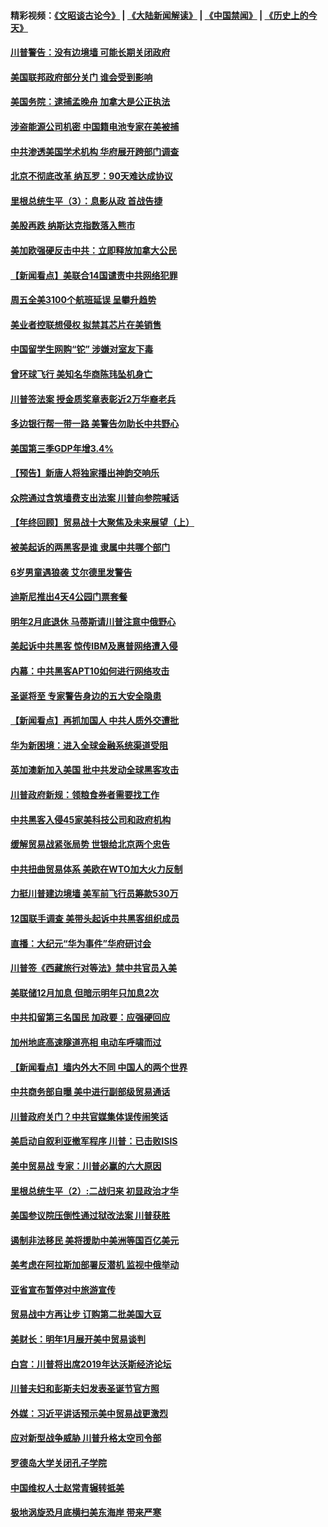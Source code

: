 #### 精彩视频：[《文昭谈古论今》](https://github.com/gfw-breaker/wenzhao/blob/master/README.md?t=12221231) | [《大陆新闻解读》](https://github.com/gfw-breaker/ntdtv-comedy/blob/master/README.md?t=12221231) | [《中国禁闻》](https://github.com/gfw-breaker/ntdtv-news/blob/master/README.md?t=12221231) | [《历史上的今天》](https://github.com/gfw-breaker/today-in-history/blob/master/README.md?t=12221231) 

#### [川普警告：没有边境墙 可能长期关闭政府](../pages/nsc412/n10926277.md?t=12221231) 

#### [美国联邦政府部分关门 谁会受到影响](../pages/nsc412/n10925776.md?t=12221231) 

#### [美国务院：逮捕孟晚舟 加拿大是公正执法](../pages/nsc412/n10926118.md?t=12221231) 

#### [涉盗能源公司机密 中国籍电池专家在美被捕](../pages/nsc412/n10925941.md?t=12221231) 

#### [中共渗透美国学术机构 华府展开跨部门调查](../pages/nsc412/n10925859.md?t=12221231) 

#### [北京不彻底改革 纳瓦罗：90天难达成协议](../pages/nsc412/n10925767.md?t=12221231) 

#### [里根总统生平（3）：息影从政 首战告捷](../pages/nsc412/n10925669.md?t=12221231) 

#### [美股再跌 纳斯达克指数落入熊市](../pages/nsc412/n10925769.md?t=12221231) 

#### [美加欧强硬反击中共：立即释放加拿大公民](../pages/nsc412/n10925745.md?t=12221231) 

#### [【新闻看点】美联合14国谴责中共网络犯罪](../pages/nsc412/n10925163.md?t=12221231) 

#### [周五全美3100个航班延误 呈攀升趋势](../pages/nsc412/n10925657.md?t=12221231) 

#### [美业者控联想侵权 拟禁其芯片在美销售](../pages/nsc412/n10925688.md?t=12221231) 

#### [中国留学生网购“铊” 涉嫌对室友下毒](../pages/nsc412/n10925514.md?t=12221231) 

#### [曾环球飞行 美知名华商陈玮坠机身亡](../pages/nsc412/n10925460.md?t=12221231) 

#### [川普签法案 授金质奖章表彰近2万华裔老兵](../pages/nsc412/n10924942.md?t=12221231) 

#### [多边银行帮一带一路 美警告勿助长中共野心](../pages/nsc412/n10925309.md?t=12221231) 

#### [美国第三季GDP年增3.4%](../pages/nsc412/n10925088.md?t=12221231) 

#### [【预告】新唐人将独家播出神韵交响乐](../pages/nsc412/n10912037.md?t=12221231) 

#### [众院通过含筑墙费支出法案 川普向参院喊话](../pages/nsc412/n10925061.md?t=12221231) 

#### [【年终回顾】贸易战十大聚焦及未来展望（上）](../pages/nsc412/n10918329.md?t=12221231) 

#### [被美起诉的两黑客是谁 隶属中共哪个部门](../pages/nsc412/n10923895.md?t=12221231) 

#### [6岁男童遇狼袭 艾尔德里发警告](../pages/nsc412/n10923890.md?t=12221231) 

#### [迪斯尼推出4天4公园门票套餐](../pages/nsc412/n10923825.md?t=12221231) 

#### [明年2月底退休 马蒂斯请川普注意中俄野心](../pages/nsc412/n10923696.md?t=12221231) 

#### [美起诉中共黑客 惊传IBM及惠普网络遭入侵](../pages/nsc412/n10923571.md?t=12221231) 

#### [内幕：中共黑客APT10如何进行网络攻击](../pages/nsc412/n10923423.md?t=12221231) 

#### [圣诞将至 专家警告身边的五大安全隐患](../pages/nsc412/n10923394.md?t=12221231) 

#### [【新闻看点】再抓加国人 中共人质外交遭批](../pages/nsc412/n10922846.md?t=12221231) 

#### [华为新困境：进入全球金融系统渠道受阻](../pages/nsc412/n10923369.md?t=12221231) 

#### [英加澳新加入美国 批中共发动全球黑客攻击](../pages/nsc412/n10923357.md?t=12221231) 

#### [川普政府新规：领粮食券者需要找工作](../pages/nsc412/n10923162.md?t=12221231) 

#### [中共黑客入侵45家美科技公司和政府机构](../pages/nsc412/n10923136.md?t=12221231) 

#### [缓解贸易战紧张局势 世银给北京两个忠告](../pages/nsc412/n10923048.md?t=12221231) 

#### [中共扭曲贸易体系 美欧在WTO加大火力反制](../pages/nsc412/n10922906.md?t=12221231) 

#### [力挺川普建边境墙 美军前飞行员筹款530万](../pages/nsc412/n10922736.md?t=12221231) 

#### [12国联手调查 美带头起诉中共黑客组织成员](../pages/nsc412/n10922820.md?t=12221231) 

#### [直播：大纪元“华为事件”华府研讨会](../pages/nsc412/n10921256.md?t=12221231) 

#### [川普签《西藏旅行对等法》禁中共官员入美](../pages/nsc412/n10921242.md?t=12221231) 

#### [美联储12月加息 但暗示明年只加息2次](../pages/nsc412/n10920893.md?t=12221231) 

#### [中共扣留第三名国民 加政要：应强硬回应](../pages/nsc412/n10920887.md?t=12221231) 

#### [加州地底高速隧道亮相 电动车呼啸而过](../pages/nsc412/n10920767.md?t=12221231) 

#### [【新闻看点】墙内外大不同 中国人的两个世界](../pages/nsc412/n10920712.md?t=12221231) 

#### [中共商务部自曝 美中进行副部级贸易通话](../pages/nsc412/n10920635.md?t=12221231) 

#### [川普政府关门？中共官媒集体误传闹笑话](../pages/nsc412/n10920340.md?t=12221231) 

#### [美启动自叙利亚撤军程序 川普：已击败ISIS](../pages/nsc412/n10920579.md?t=12221231) 

#### [美中贸易战 专家：川普必赢的六大原因](../pages/nsc412/n10920421.md?t=12221231) 

#### [里根总统生平（2）:二战归来 初显政治才华](../pages/nsc412/n10919484.md?t=12221231) 

#### [美国参议院压倒性通过狱改法案 川普获胜](../pages/nsc412/n10919122.md?t=12221231) 

#### [遏制非法移民 美将援助中美洲等国百亿美元](../pages/nsc412/n10919532.md?t=12221231) 

#### [美考虑在阿拉斯加部署反潜机 监视中俄举动](../pages/nsc412/n10919530.md?t=12221231) 

#### [亚省宣布暂停对中旅游宣传](../pages/nsc412/n10924180.md?t=12221231) 

#### [贸易战中方再让步 订购第二批美国大豆](../pages/nsc412/n10919154.md?t=12221231) 

#### [美财长：明年1月展开美中贸易谈判](../pages/nsc412/n10918842.md?t=12221231) 

#### [白宫：川普将出席2019年达沃斯经济论坛](../pages/nsc412/n10918624.md?t=12221231) 

#### [川普夫妇和彭斯夫妇发表圣诞节官方照](../pages/nsc412/n10918717.md?t=12221231) 

#### [外媒：习近平讲话预示美中贸易战更激烈](../pages/nsc412/n10918487.md?t=12221231) 

#### [应对新型战争威胁 川普升格太空司令部](../pages/nsc412/n10918501.md?t=12221231) 

#### [罗德岛大学关闭孔子学院](../pages/nsc412/n10918386.md?t=12221231) 

#### [中国维权人士赵常青辗转抵美](../pages/nsc412/n10918437.md?t=12221231) 

#### [极地涡旋恐月底横扫美东海岸 带来严寒](../pages/nsc412/n10918366.md?t=12221231) 

